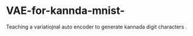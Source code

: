 # VAE-for-kannda-mnist-
Teaching a variatiojnal auto encoder to generate kannada digit characters .
